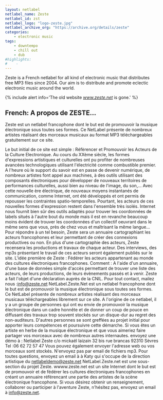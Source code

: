 ```yaml
---
layout: netlabel
netlabel_name: Zeste
netlabel_id: zst
netlabel_logo: "logo-zeste.jpg"
netlabel_archive_org: "https://archive.org/details/zeste"
categories:
    - electronic music
tags:
    - downtempo
    - chill out
    - dub
#highlights:
#    -
---
```

Zeste is a French netlabel for all kind of electronic music that distributes free MP3 files since 2004. Our aim is to distribute and promote eclectic electronic music around the world.

{% include alert info='The old website <em>www.zeste.net</em> is gone.' %}


## French: A propos de ZESTE...

Zeste est un netlabel francophone dont le but est de promouvoir la musique électronique sous toutes ses formes. Ce NetLabel présente de nombreux artistes réalisant des morceaux musicaux au format MP3 téléchargeables gratuitement sur ce site.

Le but initial de ce site est simple : Réfèrencer et Promouvoir les Acteurs de la Culture Electronique. Au cours du XXème siècle, les formes d'expressions artistiques et culturelles ont pu profiter de nombreuses avancées technologiques utilisant l'électricité comme combustible premier. A l'heure où le support du savoir est en passe de devenir numérique, de nombreux artistes font appel aux machines, à des outils utilisant des composants électroniques pour développer de nouveaux territoires de performances culturelles, aussi bien au niveau de l'image, du son,... Avec cette nouvelle ère électrique, de nouveaux moyens instantanés de communication, comme Internet, ont été développés et ont permis de repousser les contraintes spatio-temporelles. Pourtant, les acteurs de ces nouvelles formes d'expression restent dans l'ensemble très isolés. Internet nous fournit bien sûr des outils adaptés pour trouver les coordonnées de labels situés à l'autre bout du monde mais il est en revanche beaucoup moins évident de trouver les coordonnées d'un collectif oeuvrant dans le même sens que vous, près de chez vous et maîtrisant la même langue... Pour répondre à un tel besoin, Zeste sera un annuaire cartographiant les acteurs francophones et leur permettant de créer des connexions productives ou non. En plus d'une cartographie des acteurs, Zeste recensera les productions et travaux de chaque acteur. Des interviews, des mp3s présentant le travail de ces acteurs seront également publiés sur le site. L'idée première de Zeste : Fédérer les acteurs appartenant au monde des cultures électroniques francophones. Comment : A l'aide d'un annuaire, d'une base de données simple d'accès permettant de trouver une liste des acteurs, de leurs productions, de leurs évènements passés et à venir. Zeste a fait l'objet d'une déclaration auprès de la CNIL. Pour tout contact, mailez nous :info@zeste.net NetLabel.Zeste.Net est un netlabel francophone dont le but est de promouvoir la musique électronique sous toutes ses formes. Ce NetLabel présente de nombreux artistes réalisant des morceaux musicaux téléchargeables librement sur ce site. A l'origine de ce netlabel, il y a un groupe de personnes qui ont eu envie de promouvoir la musique électronique dans un cadre honnête et de donner un coup de pouce en diffusant des travaux trop souvent stockés sur un disque-dur au regret des non-auditeurs. D'autres personnes se sont greffées au projet initial pour apporter leurs compétences et poursuivre cette démarche. Si vous êtes un artiste en herbe de la musique électronique et que vous aimeriez faire partager vos morceaux avec de nombreux autres internautes. envoyez une démo à : Netlabel Zeste c/o mickaël laizain 32 bis rue brancas 92310 Sèvres Tel :06 62 72 57 47 Vous pouvez également envoyer l'adresse web ou vos morceaux sont stockés. N'envoyez pas par email de fichiers mp3. Pour toutes questions, envoyez un email à à Katy qui s'occupe de la direction artistique du netlabeldemo@zeste.net NetLabel.Zeste.net est une sous-section du projet Zeste. wwww.zeste.net est un site Internet dont le but est de promouvoir et de fédérer les cultures électroniques francophones en créant un annuaire référencant une partie des artistes de la scène électronique francophone. Si vous désirez obtenir un renseignement, collaborer ou participer à l'aventure Zeste, n'hésitez pas, envoyez un email à info@zeste.net.